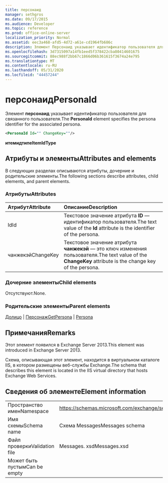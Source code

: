 ```yaml
---
title: персонаид
manager: sethgros
ms.date: 09/17/2015
ms.audience: Developer
ms.topic: reference
ms.prod: office-online-server
localization_priority: Normal
ms.assetid: eec3a468-afd5-4d72-a61e-cd1964fb686c
description: Элемент Персонаид указывает идентификатор пользователя для связанного пользователя.
ms.openlocfilehash: 3d7315097a14fb1eed5f378422cba80414601675
ms.sourcegitcommit: 88ec988f2bb67c1866d06b361615f3674a24e795
ms.translationtype: MT
ms.contentlocale: ru-RU
ms.lasthandoff: 05/31/2020
ms.locfileid: "44457244"
---
```

# <a name="personaid"></a><span data-ttu-id="e7e98-103">персонаид</span><span class="sxs-lookup"><span data-stu-id="e7e98-103">PersonaId</span></span>

<span data-ttu-id="e7e98-104">Элемент **персонаид** указывает идентификатор пользователя для связанного пользователя.</span><span class="sxs-lookup"><span data-stu-id="e7e98-104">The **PersonaId** element specifies the persona identifier for the associated persona.</span></span> 
  
```XML
<PersonaId Id="" ChangeKey=""/>
```

 <span data-ttu-id="e7e98-105">**итемидтипе**</span><span class="sxs-lookup"><span data-stu-id="e7e98-105">**ItemIdType**</span></span>
## <a name="attributes-and-elements"></a><span data-ttu-id="e7e98-106">Атрибуты и элементы</span><span class="sxs-lookup"><span data-stu-id="e7e98-106">Attributes and elements</span></span>

<span data-ttu-id="e7e98-107">В следующих разделах описываются атрибуты, дочерние и родительские элементы.</span><span class="sxs-lookup"><span data-stu-id="e7e98-107">The following sections describe attributes, child elements, and parent elements.</span></span>
  
### <a name="attributes"></a><span data-ttu-id="e7e98-108">Атрибуты</span><span class="sxs-lookup"><span data-stu-id="e7e98-108">Attributes</span></span>

|<span data-ttu-id="e7e98-109">**Атрибут**</span><span class="sxs-lookup"><span data-stu-id="e7e98-109">**Attribute**</span></span>|<span data-ttu-id="e7e98-110">**Описание**</span><span class="sxs-lookup"><span data-stu-id="e7e98-110">**Description**</span></span>|
|:-----|:-----|
|<span data-ttu-id="e7e98-111">Id</span><span class="sxs-lookup"><span data-stu-id="e7e98-111">Id</span></span>  <br/> |<span data-ttu-id="e7e98-112">Текстовое значение атрибута **ID** — идентификатор пользователя.</span><span class="sxs-lookup"><span data-stu-id="e7e98-112">The text value of the **Id** attribute is the identifier of the persona.</span></span>  <br/> |
|<span data-ttu-id="e7e98-113">чанжекэй</span><span class="sxs-lookup"><span data-stu-id="e7e98-113">ChangeKey</span></span>  <br/> |<span data-ttu-id="e7e98-114">Текстовое значение атрибута **чанжекэй** — это ключ изменения пользователя.</span><span class="sxs-lookup"><span data-stu-id="e7e98-114">The text value of the **ChangeKey** attribute is the change key of the persona.</span></span>  <br/> |
   
### <a name="child-elements"></a><span data-ttu-id="e7e98-115">Дочерние элементы</span><span class="sxs-lookup"><span data-stu-id="e7e98-115">Child elements</span></span>

<span data-ttu-id="e7e98-116">Отсутствуют.</span><span class="sxs-lookup"><span data-stu-id="e7e98-116">None.</span></span>
  
### <a name="parent-elements"></a><span data-ttu-id="e7e98-117">Родительские элементы</span><span class="sxs-lookup"><span data-stu-id="e7e98-117">Parent elements</span></span>

<span data-ttu-id="e7e98-118">[Долицо](getpersona.md)  |  [Персонаж](persona.md)</span><span class="sxs-lookup"><span data-stu-id="e7e98-118">[GetPersona](getpersona.md) | [Persona](persona.md)</span></span>
  
## <a name="remarks"></a><span data-ttu-id="e7e98-119">Примечания</span><span class="sxs-lookup"><span data-stu-id="e7e98-119">Remarks</span></span>

<span data-ttu-id="e7e98-120">Этот элемент появился в Exchange Server 2013.</span><span class="sxs-lookup"><span data-stu-id="e7e98-120">This element was introduced in Exchange Server 2013.</span></span>
  
<span data-ttu-id="e7e98-121">Схема, описывающая этот элемент, находится в виртуальном каталоге IIS, в котором размещены веб-службы Exchange.</span><span class="sxs-lookup"><span data-stu-id="e7e98-121">The schema that describes this element is located in the IIS virtual directory that hosts Exchange Web Services.</span></span>
  
## <a name="element-information"></a><span data-ttu-id="e7e98-122">Сведения об элементе</span><span class="sxs-lookup"><span data-stu-id="e7e98-122">Element information</span></span>

|||
|:-----|:-----|
|<span data-ttu-id="e7e98-123">Пространство имен</span><span class="sxs-lookup"><span data-stu-id="e7e98-123">Namespace</span></span>  <br/> |https://schemas.microsoft.com/exchange/services/2006/messages  <br/> |
|<span data-ttu-id="e7e98-124">Имя схемы</span><span class="sxs-lookup"><span data-stu-id="e7e98-124">Schema name</span></span>  <br/> |<span data-ttu-id="e7e98-125">Схема Messages</span><span class="sxs-lookup"><span data-stu-id="e7e98-125">Messages schema</span></span>  <br/> |
|<span data-ttu-id="e7e98-126">Файл проверки</span><span class="sxs-lookup"><span data-stu-id="e7e98-126">Validation file</span></span>  <br/> |<span data-ttu-id="e7e98-127">Messages. xsd</span><span class="sxs-lookup"><span data-stu-id="e7e98-127">Messages.xsd</span></span>  <br/> |
|<span data-ttu-id="e7e98-128">Может быть пустым</span><span class="sxs-lookup"><span data-stu-id="e7e98-128">Can be empty</span></span>  <br/> ||
   

